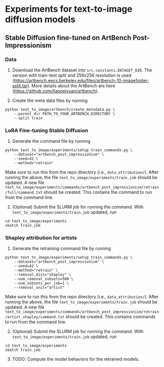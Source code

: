 # Experiments for text-to-image diffusion models

## Stable Diffusion fine-tuned on ArtBench Post-Impressionism

### Data
1. Download the ArtBench dataset into `src.constants.DATASET_DIR`. The version with train-test split and 256x256 resolution is used (https://artbench.eecs.berkeley.edu/files/artbench-10-imagefolder-split.tar). More details about the ArtBench are here (https://github.com/liaopeiyuan/artbench).

2. Create the meta data files by running
```
python text_to_image/artbench/create_metadata.py \
    --parent_dir PATH_TO_YOUR_ARTBENCH_DIRECTORY \
    --split train
```

### LoRA Fine-tuning Stable Diffusion
1. Generate the command file by running
```
python text_to_image/experiments/setup_train_commands.py \
    --dataset="artbench_post_impressionism" \
    --seed=42 \
    --method="retrain"
```
Make sure to run this from the repo directory (i.e., `data_attribution/`). After running the above, the file `text_to_image/experiments/train.job` should be updated. A new file `text_to_image/experiments/commands/artbench_post_impressionism/retrain/full/command.txt` should be created. This contains the command to run from the command line.

2. (Optional) Submit the SLURM job for running the command.
With `text_to_image/experiments/train.job` updated, run
```
cd text_to_image/experiments
sbatch train.job
```

### Shapley attribution for artists
1. Generate the retraining command file by running
```
python text_to_image/experiments/setup_train_commands.py \
    --dataset="artbench_post_impressionism" \
    --seed=42 \
    --method="retrain" \
    --removal_dist="shapley" \
    --num_removal_subsets=500 \
    --num_subsets_per_job=1 \
    --removal_unit="artist"
```
Make sure to run this from the repo directory (i.e., `data_attribution/`). After running the above, the file `text_to_image/experiments/train.job` should be updated. A new file `text_to_image/experiments/commands/artbench_post_impressionism/retrain/artist_shapley/command.txt` should be created. This contains commands to run from the command line.

2. (Optional) Submit the SLURM job for running the command.
With `text_to_image/experiments/train.job` updated, run
```
cd text_to_image/experiments
sbatch train.job
```

3. TODO: Compute the model behaviors for the retrained models.
